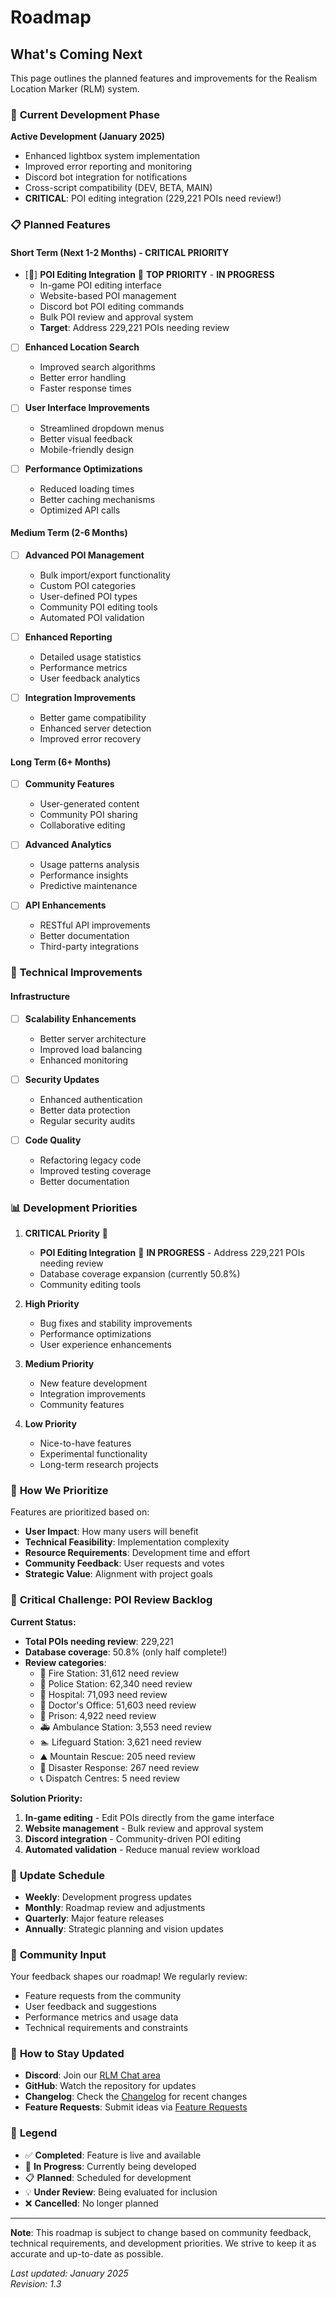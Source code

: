 # Roadmap

## What's Coming Next

This page outlines the planned features and improvements for the Realism Location Marker (RLM) system.

### 🚀 **Current Development Phase**

**Active Development (January 2025)**
- Enhanced lightbox system implementation
- Improved error reporting and monitoring
- Discord bot integration for notifications
- Cross-script compatibility (DEV, BETA, MAIN)
- **CRITICAL**: POI editing integration (229,221 POIs need review!)

### 📋 **Planned Features**

#### **Short Term (Next 1-2 Months) - CRITICAL PRIORITY**
- [🚧] **POI Editing Integration** 🚨 **TOP PRIORITY** - **IN PROGRESS**
  - In-game POI editing interface
  - Website-based POI management
  - Discord bot POI editing commands
  - Bulk POI review and approval system
  - **Target**: Address 229,221 POIs needing review

- [ ] **Enhanced Location Search**
  - Improved search algorithms
  - Better error handling
  - Faster response times

- [ ] **User Interface Improvements**
  - Streamlined dropdown menus
  - Better visual feedback
  - Mobile-friendly design

- [ ] **Performance Optimizations**
  - Reduced loading times
  - Better caching mechanisms
  - Optimized API calls

#### **Medium Term (2-6 Months)**
- [ ] **Advanced POI Management**
  - Bulk import/export functionality
  - Custom POI categories
  - User-defined POI types
  - Community POI editing tools
  - Automated POI validation

- [ ] **Enhanced Reporting**
  - Detailed usage statistics
  - Performance metrics
  - User feedback analytics

- [ ] **Integration Improvements**
  - Better game compatibility
  - Enhanced server detection
  - Improved error recovery

#### **Long Term (6+ Months)**
- [ ] **Community Features**
  - User-generated content
  - Community POI sharing
  - Collaborative editing

- [ ] **Advanced Analytics**
  - Usage patterns analysis
  - Performance insights
  - Predictive maintenance

- [ ] **API Enhancements**
  - RESTful API improvements
  - Better documentation
  - Third-party integrations

### 🔧 **Technical Improvements**

#### **Infrastructure**
- [ ] **Scalability Enhancements**
  - Better server architecture
  - Improved load balancing
  - Enhanced monitoring

- [ ] **Security Updates**
  - Enhanced authentication
  - Better data protection
  - Regular security audits

- [ ] **Code Quality**
  - Refactoring legacy code
  - Improved testing coverage
  - Better documentation

### 📊 **Development Priorities**

1. **CRITICAL Priority** 🚨
   - **POI Editing Integration** 🚧 **IN PROGRESS** - Address 229,221 POIs needing review
   - Database coverage expansion (currently 50.8%)
   - Community editing tools

2. **High Priority**
   - Bug fixes and stability improvements
   - Performance optimizations
   - User experience enhancements

3. **Medium Priority**
   - New feature development
   - Integration improvements
   - Community features

4. **Low Priority**
   - Nice-to-have features
   - Experimental functionality
   - Long-term research projects

### 🎯 **How We Prioritize**

Features are prioritized based on:
- **User Impact**: How many users will benefit
- **Technical Feasibility**: Implementation complexity
- **Resource Requirements**: Development time and effort
- **Community Feedback**: User requests and votes
- **Strategic Value**: Alignment with project goals

### 🚨 **Critical Challenge: POI Review Backlog**

**Current Status:**
- **Total POIs needing review**: 229,221
- **Database coverage**: 50.8% (only half complete!)
- **Review categories**:
  - 🚒 Fire Station: 31,612 need review
  - 👮 Police Station: 62,340 need review  
  - 🏥 Hospital: 71,093 need review
  - 👨 Doctor's Office: 51,603 need review
  - 🏢 Prison: 4,922 need review
  - 🚑 Ambulance Station: 3,553 need review
  - 🏊 Lifeguard Station: 3,621 need review
  - ⛰️ Mountain Rescue: 205 need review
  - 🚨 Disaster Response: 267 need review
  - 📞 Dispatch Centres: 5 need review

**Solution Priority:**
1. **In-game editing** - Edit POIs directly from the game interface
2. **Website management** - Bulk review and approval system
3. **Discord integration** - Community-driven POI editing
4. **Automated validation** - Reduce manual review workload

### 📅 **Update Schedule**

- **Weekly**: Development progress updates
- **Monthly**: Roadmap review and adjustments
- **Quarterly**: Major feature releases
- **Annually**: Strategic planning and vision updates

### 💬 **Community Input**

Your feedback shapes our roadmap! We regularly review:
- Feature requests from the community
- User feedback and suggestions
- Performance metrics and usage data
- Technical requirements and constraints

### 🔄 **How to Stay Updated**

- **Discord**: Join our [RLM Chat area](https://discord.com/channels/933050444949897226/1414718008496095323)
- **GitHub**: Watch the repository for updates
- **Changelog**: Check the [Changelog](Changelog.md) for recent changes
- **Feature Requests**: Submit ideas via [Feature Requests](Feature-Requests.md)

### 📝 **Legend**

- ✅ **Completed**: Feature is live and available
- 🚧 **In Progress**: Currently being developed
- 📋 **Planned**: Scheduled for development
- 💡 **Under Review**: Being evaluated for inclusion
- ❌ **Cancelled**: No longer planned

---

**Note**: This roadmap is subject to change based on community feedback, technical requirements, and development priorities. We strive to keep it as accurate and up-to-date as possible.

*Last updated: January 2025*  
*Revision: 1.3*
